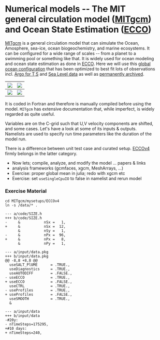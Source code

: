 


# Numerical models -- The MIT general circulation model ([MITgcm](https://mitgcm.readthedocs.io/en/latest/)) and Ocean State Estimation ([ECCO](https://ecco.jpl.nasa.gov/))

[MITgcm](https://github.com/MITgcm/MITgcm) is a general circulation model that can simulate the Ocean, Amosphere, sea-ice, ocean biogeochemistry, and marine ecosystems. It can be configured for a wide range of scales -- from a planet to a swimming pool or something like that. It is widely used for ocean modeling and ocean state estimation as done in [ECCO](https://www.geosci-model-dev.net/8/3071/2015/). Here we will use this [global ocean configuration](https://eccov4.readthedocs.io/en/latest/) that has been optimized to best fit lots of observations incl. [Argo for T,S](http://doi.org/10.5194/os-11-839-2015) and [Sea Level data](https://doi.org/10.1016/j.pocean.2015.06.002) as well as [permanently archived](http://dx.doi.org/10.7910/DVN/ODM2IQ ).

![](https://mitgcm.readthedocs.io/en/latest/_images/eddy_on_cubic_globe.svg)         |  ![](https://github.com/gaelforget/GlobalOceanNotebooks/blob/master/OceanTransports/MOC.png)
:------------------------------:|:---------------------------------:
![](https://mitgcm.readthedocs.io/en/latest/_images/scales.png)  |  ![](https://mitgcm.readthedocs.io/en/latest/_images/adv_gyre_maps.png)

It is coded in Fortran and therefore is manually compiled before using the model. `MITgcm` has extensive documentation that, while imperfect, is widely regarded as quite useful.  

Variables are on the C-grid such that U,V velocity components are shifted, and some cases. Let's have a look at some of its inputs & outputs. Namelists are used to specify run time parameters like the duration of the model run.

There is a difference between unit test case and curated setup. [ECCOv4](https://eccov4.readthedocs.io/en/latest/) firmly belongs in the latter category. 

- Now lets; compile, analyze, and modify the model ... papers & links
- analysis frameworks (gcmfaces, xgcm, MeshArrays, ...)
- Exercise: proper global mean in julia; redo with xgcm etc
- Exercise: set `useSingleCpuIO` to false in namelist and rerun model 

### Exercise Material

```
cd MITgcm/mysetups/ECCOv4
ln -s /data/* .
```

```
--- a/code/SIZE.h
+++ b/code/SIZE.h
-     &           nSx =   1,
+     &           nSx =  12,
      &           nSy =   1,
-     &           nPx =  96,
+     &           nPx =   8,
      &           nPy =   1,
```


```
--- a/input/data.pkg
+++ b/input/data.pkg
@@ -8,8 +8,8 @@
  useSALT_PlUME      = .TRUE.,
  useDiagnostics     = .TRUE.,
  useAUTODIFF        = .FALSE.,
- useECCO            = .TRUE.,
+ useECCO            = .FALSE.,
  useCTRL            = .TRUE.,
- useProfiles        = .TRUE.,
+ useProfiles        = .FALSE.,
  useSMOOTH          = .TRUE.,
  &
```

```
--- a/input/data
+++ b/input/data
-#20y:
- nTimeSteps=175295,
+#10 days:
+ nTimeSteps=240,
```

